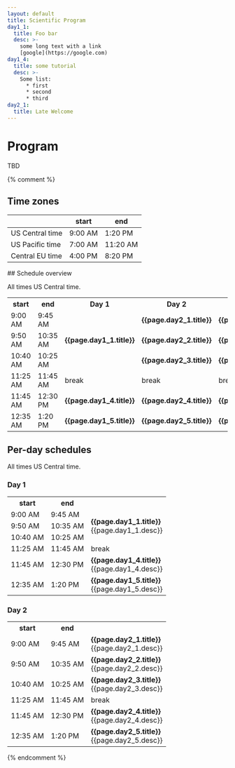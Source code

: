 ```yaml
---
layout: default
title: Scientific Program
day1_1:
  title: Foo bar
  desc: >-
    some long text with a link
    [google](https://google.com)
day1_4:
  title: some tutorial
  desc: >-
    Some list:
      * first
      * second
      * third
day2_1:
  title: Late Welcome
---
```


<div class="col-xs-12">
<h1>Program</h1>

TBD
</div>

{% comment %}

<div class="col-xs-6">
<h2>Time zones</h2>

<div class="tzinfo" markdown="1">

|                 |  start  |  end     |
|-----------------|---------|----------|
| US Central time | 9:00 AM |  1:20 PM |
| US Pacific time | 7:00 AM | 11:20 AM |
| Central EU time | 4:00 PM |  8:20 PM |

</div>
</div>

<div class="col-xs-12" markdown="1">
## Schedule overview

All times US Central time.

<!-- add schedule entries to the yaml data in the preamble.
     right now you will have to manually add a rowspan attribute and comment
     out some columns for multi-hour entries.
     This templating *could* be all done in Liquid but seems to not be worth
     the effort, though might become interesting if the entries become more
     complex, eg aquire an author and Zoom link entry or so.
-->

<table class="schedule">
<tr><th> start </th><th> end </th>
<th> Day 1 </th>
<th> Day 2 </th>
<th> Day 3 </th>
<th> Day 4 </th>
<th> Day 5 </th>
</tr>
<tr><td>9:00 AM</td><td>9:45 AM</td>
  <td markdown="span" rowspan=3><b>{{page.day1_1.title}}</b></td>
  <td markdown="span"><b>{{page.day2_1.title}}</b></td>
  <td markdown="span"><b>{{page.day3_1.title}}</b></td>
  <td markdown="span"><b>{{page.day4_1.title}}</b></td>
  <td markdown="span"><b>{{page.day5_1.title}}</b></td>
</tr>
<tr><td>9:50 AM</td><td>10:35 AM</td>
  <!--<td markdown="span"><b>{{page.day1_2.title}}</b></td>-->
  <td markdown="span"><b>{{page.day2_2.title}}</b></td>
  <td markdown="span"><b>{{page.day3_2.title}}</b></td>
  <td markdown="span"><b>{{page.day4_2.title}}</b></td>
  <td markdown="span"><b>{{page.day5_2.title}}</b></td>
</tr>
<tr><td>10:40 AM</td><td>10:25 AM</td>
  <!--<td markdown="span"><b>{{page.day1_3.title}}</b></td>-->
  <td markdown="span"><b>{{page.day2_3.title}}</b></td>
  <td markdown="span"><b>{{page.day3_3.title}}</b></td>
  <td markdown="span"><b>{{page.day4_3.title}}</b></td>
  <td markdown="span"><b>{{page.day5_3.title}}</b></td>
</tr>
<tr><td>11:25 AM</td><td>11:45 AM</td>
  <td>break</td>
  <td>break</td>
  <td>break</td>
  <td>break</td>
  <td>break</td>
</tr>
<tr><td>11:45 AM</td><td>12:30 PM</td>
  <td markdown="span"><b>{{page.day1_4.title}}</b></td>
  <td markdown="span"><b>{{page.day2_4.title}}</b></td>
  <td markdown="span"><b>{{page.day3_4.title}}</b></td>
  <td markdown="span"><b>{{page.day4_4.title}}</b></td>
  <td markdown="span"><b>{{page.day5_4.title}}</b></td>
</tr>
<tr><td>12:35 AM</td><td>1:20 PM</td>
  <td markdown="span"><b>{{page.day1_5.title}}</b></td>
  <td markdown="span"><b>{{page.day2_5.title}}</b></td>
  <td markdown="span"><b>{{page.day3_5.title}}</b></td>
  <td markdown="span"><b>{{page.day4_5.title}}</b></td>
  <td markdown="span"><b>{{page.day5_5.title}}</b></td>
</tr>
</table>
</div>

<div class="col-xs-12">
<h2>Per-day schedules</h2>

All times US Central time.

<div class="row">

<div class="col-sm-6">
<h3>Day 1</h3>

<table class="day-schedule">
<tr><th> start </th><th> end </th> <th> </th>
</tr>
<tr><td>9:00 AM</td><td>9:45 AM</td>
  <td rowspan=3><div markdown="1"><b>{{page.day1_1.title}}</b><br>{{page.day1_1.desc}}
  </div></td>
</tr>
<tr><td>9:50 AM</td><td>10:35 AM</td>
  <!--<td><div markdown="1"><b>{{page.day1_2.title}}</b><br>{{page.day1_2.desc}}
  </div></td>-->
</tr>
<tr><td>10:40 AM</td><td>10:25 AM</td>
  <!--<td><div markdown="1"><b>{{page.day1_3.title}}</b><br>{{page.day1_3.desc}}
  </div></td>-->
</tr>
<tr><td>11:25 AM</td><td>11:45 AM</td>
  <td>break</td>
</tr>
<tr><td>11:45 AM</td><td>12:30 PM</td>
  <td><div markdown="1"><b>{{page.day1_4.title}}</b><br>{{page.day1_4.desc}}
  </div></td>
</tr>
<tr><td>12:35 AM</td><td>1:20 PM</td>
  <td><div markdown="1"><b>{{page.day1_5.title}}</b><br>{{page.day1_5.desc}}
  </div></td>
</tr>
</table>
</div>

<div class="col-sm-6">
<h3>Day 2</h3>

<table class="day-schedule">
<tr><th> start </th><th> end </th> <th>  </th>
</tr>
<tr><td>9:00 AM</td><td>9:45 AM</td>
  <td><div markdown="1"><b>{{page.day2_1.title}}</b><br>{{page.day2_1.desc}}
  </div></td>
</tr>
<tr><td>9:50 AM</td><td>10:35 AM</td>
  <td><div markdown="1"><b>{{page.day2_2.title}}</b><br>{{page.day2_2.desc}}
  </div></td>
</tr>
<tr><td>10:40 AM</td><td>10:25 AM</td>
  <td><div markdown="1"><b>{{page.day2_3.title}}</b><br>{{page.day2_3.desc}}
  </div></td>
</tr>
<tr><td>11:25 AM</td><td>11:45 AM</td>
  <td>break</td>
</tr>
<tr><td>11:45 AM</td><td>12:30 PM</td>
  <td><div markdown="1"><b>{{page.day2_4.title}}</b><br>{{page.day2_4.desc}}
  </div></td>
</tr>
<tr><td>12:35 AM</td><td>1:20 PM</td>
  <td><div markdown="1"><b>{{page.day2_5.title}}</b><br>{{page.day2_5.desc}}
  </div></td>
</tr>
</table>
</div>

</div> <!-- row -->
</div> <!-- per-day schedule -->

{% endcomment %}
